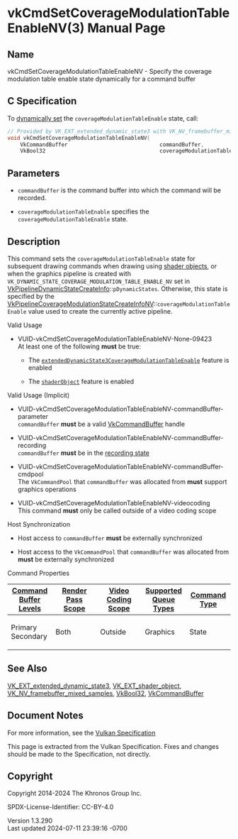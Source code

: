 # vkCmdSetCoverageModulationTableEnableNV(3) Manual Page

## Name

vkCmdSetCoverageModulationTableEnableNV - Specify the coverage
modulation table enable state dynamically for a command buffer



## <a href="#_c_specification" class="anchor"></a>C Specification

To <a
href="https://registry.khronos.org/vulkan/specs/1.3-extensions/html/vkspec.html#pipelines-dynamic-state"
target="_blank" rel="noopener">dynamically set</a> the
`coverageModulationTableEnable` state, call:

``` c
// Provided by VK_EXT_extended_dynamic_state3 with VK_NV_framebuffer_mixed_samples, VK_EXT_shader_object with VK_NV_framebuffer_mixed_samples
void vkCmdSetCoverageModulationTableEnableNV(
    VkCommandBuffer                             commandBuffer,
    VkBool32                                    coverageModulationTableEnable);
```

## <a href="#_parameters" class="anchor"></a>Parameters

- `commandBuffer` is the command buffer into which the command will be
  recorded.

- `coverageModulationTableEnable` specifies the
  `coverageModulationTableEnable` state.

## <a href="#_description" class="anchor"></a>Description

This command sets the `coverageModulationTableEnable` state for
subsequent drawing commands when drawing using <a
href="https://registry.khronos.org/vulkan/specs/1.3-extensions/html/vkspec.html#shaders-objects"
target="_blank" rel="noopener">shader objects</a>, or when the graphics
pipeline is created with
`VK_DYNAMIC_STATE_COVERAGE_MODULATION_TABLE_ENABLE_NV` set in
[VkPipelineDynamicStateCreateInfo](https://registry.khronos.org/vulkan/specs/1.3-extensions/man/html/VkPipelineDynamicStateCreateInfo.html)::`pDynamicStates`.
Otherwise, this state is specified by the
[VkPipelineCoverageModulationStateCreateInfoNV](https://registry.khronos.org/vulkan/specs/1.3-extensions/man/html/VkPipelineCoverageModulationStateCreateInfoNV.html)::`coverageModulationTableEnable`
value used to create the currently active pipeline.

Valid Usage

- <a href="#VUID-vkCmdSetCoverageModulationTableEnableNV-None-09423"
  id="VUID-vkCmdSetCoverageModulationTableEnableNV-None-09423"></a>
  VUID-vkCmdSetCoverageModulationTableEnableNV-None-09423  
  At least one of the following **must** be true:

  - The
    [`extendedDynamicState3CoverageModulationTableEnable`](#features-extendedDynamicState3CoverageModulationTableEnable)
    feature is enabled

  - The [`shaderObject`](#features-shaderObject) feature is enabled

Valid Usage (Implicit)

- <a
  href="#VUID-vkCmdSetCoverageModulationTableEnableNV-commandBuffer-parameter"
  id="VUID-vkCmdSetCoverageModulationTableEnableNV-commandBuffer-parameter"></a>
  VUID-vkCmdSetCoverageModulationTableEnableNV-commandBuffer-parameter  
  `commandBuffer` **must** be a valid
  [VkCommandBuffer](https://registry.khronos.org/vulkan/specs/1.3-extensions/man/html/VkCommandBuffer.html) handle

- <a
  href="#VUID-vkCmdSetCoverageModulationTableEnableNV-commandBuffer-recording"
  id="VUID-vkCmdSetCoverageModulationTableEnableNV-commandBuffer-recording"></a>
  VUID-vkCmdSetCoverageModulationTableEnableNV-commandBuffer-recording  
  `commandBuffer` **must** be in the [recording
  state](#commandbuffers-lifecycle)

- <a
  href="#VUID-vkCmdSetCoverageModulationTableEnableNV-commandBuffer-cmdpool"
  id="VUID-vkCmdSetCoverageModulationTableEnableNV-commandBuffer-cmdpool"></a>
  VUID-vkCmdSetCoverageModulationTableEnableNV-commandBuffer-cmdpool  
  The `VkCommandPool` that `commandBuffer` was allocated from **must**
  support graphics operations

- <a href="#VUID-vkCmdSetCoverageModulationTableEnableNV-videocoding"
  id="VUID-vkCmdSetCoverageModulationTableEnableNV-videocoding"></a>
  VUID-vkCmdSetCoverageModulationTableEnableNV-videocoding  
  This command **must** only be called outside of a video coding scope

Host Synchronization

- Host access to `commandBuffer` **must** be externally synchronized

- Host access to the `VkCommandPool` that `commandBuffer` was allocated
  from **must** be externally synchronized

Command Properties

<table class="tableblock frame-all grid-all stretch">
<colgroup>
<col style="width: 20%" />
<col style="width: 20%" />
<col style="width: 20%" />
<col style="width: 20%" />
<col style="width: 20%" />
</colgroup>
<thead>
<tr>
<th class="tableblock halign-left valign-top"><a
href="#VkCommandBufferLevel">Command Buffer Levels</a></th>
<th class="tableblock halign-left valign-top"><a
href="#vkCmdBeginRenderPass">Render Pass Scope</a></th>
<th class="tableblock halign-left valign-top"><a
href="#vkCmdBeginVideoCodingKHR">Video Coding Scope</a></th>
<th class="tableblock halign-left valign-top"><a
href="#VkQueueFlagBits">Supported Queue Types</a></th>
<th class="tableblock halign-left valign-top"><a
href="#fundamentals-queueoperation-command-types">Command Type</a></th>
</tr>
</thead>
<tbody>
<tr>
<td class="tableblock halign-left valign-top"><p>Primary<br />
Secondary</p></td>
<td class="tableblock halign-left valign-top"><p>Both</p></td>
<td class="tableblock halign-left valign-top"><p>Outside</p></td>
<td class="tableblock halign-left valign-top"><p>Graphics</p></td>
<td class="tableblock halign-left valign-top"><p>State</p></td>
</tr>
</tbody>
</table>

## <a href="#_see_also" class="anchor"></a>See Also

[VK_EXT_extended_dynamic_state3](https://registry.khronos.org/vulkan/specs/1.3-extensions/man/html/VK_EXT_extended_dynamic_state3.html),
[VK_EXT_shader_object](https://registry.khronos.org/vulkan/specs/1.3-extensions/man/html/VK_EXT_shader_object.html),
[VK_NV_framebuffer_mixed_samples](https://registry.khronos.org/vulkan/specs/1.3-extensions/man/html/VK_NV_framebuffer_mixed_samples.html),
[VkBool32](https://registry.khronos.org/vulkan/specs/1.3-extensions/man/html/VkBool32.html), [VkCommandBuffer](https://registry.khronos.org/vulkan/specs/1.3-extensions/man/html/VkCommandBuffer.html)

## <a href="#_document_notes" class="anchor"></a>Document Notes

For more information, see the <a
href="https://registry.khronos.org/vulkan/specs/1.3-extensions/html/vkspec.html#vkCmdSetCoverageModulationTableEnableNV"
target="_blank" rel="noopener">Vulkan Specification</a>

This page is extracted from the Vulkan Specification. Fixes and changes
should be made to the Specification, not directly.

## <a href="#_copyright" class="anchor"></a>Copyright

Copyright 2014-2024 The Khronos Group Inc.

SPDX-License-Identifier: CC-BY-4.0

Version 1.3.290  
Last updated 2024-07-11 23:39:16 -0700
